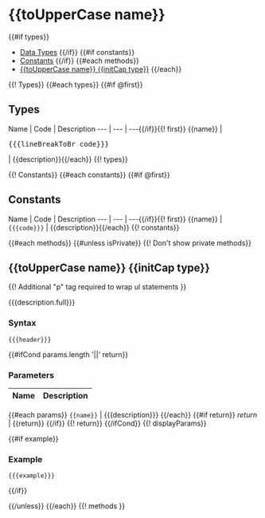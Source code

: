 # {{toUpperCase name}}

{{#if types}}
- [Data Types](#types)
{{/if}}
{{#if constants}}
- [Constants](#constants)
{{/if}}
{{#each methods}}
- [{{toUpperCase name}} {{initCap type}}](#{{name}})
{{/each}}

{{! Types}}
{{#each types}}
{{#if @first}}
## Types<a name="types"></a>

Name | Code | Description
--- | --- | ---{{/if}}{{! first}}
{{name}} | <pre>{{{lineBreakToBr code}}}</pre> | {{description}}{{/each}}
{{! types}}

{{! Constants}}
{{#each constants}}
{{#if @first}}
## Constants<a name="constants"></a>

Name | Code | Description
--- | --- | ---{{/if}}{{! first}}
{{name}} | `{{{code}}}` | {{description}}{{/each}}
{{! constants}}


{{#each methods}}
{{#unless isPrivate}} {{! Don't show private methods}}
## {{toUpperCase name}} {{initCap type}}<a name="{{name}}"></a>


{{! Additional "p" tag required to wrap ul statements }}
<p>
{{{description.full}}}
</p>

### Syntax
```plsql
{{{header}}}
```

{{#ifCond params.length '||' return}}
### Parameters
Name | Description
--- | ---
{{#each params}}
`{{name}}` | {{{description}}}
{{/each}}
{{#if return}}
*return* | {{return}}
{{/if}} {{! return}}
{{/ifCond}} {{! displayParams}}


{{#if example}}
### Example
```plsql
{{{example}}}
```
{{/if}}



{{/unless}}
{{/each}} {{! methods }}

